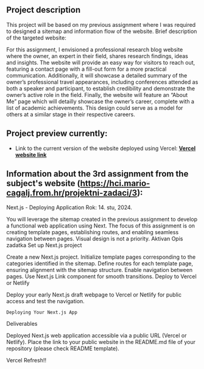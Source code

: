 ## Project description
This project will be based on my previous assignment where I was required to designed a sitemap and information flow of the website.
Brief description of the targeted website:

For this assignment, I envisioned a professional research blog website where the owner, an expert in their field, shares research findings, ideas and insights. The website will provide an easy way for visitors to reach out, featuring a contact page with a fill-out form for a more practical communication. Additionally, it will showcase a detailed summary of the owner’s professional travel appearances, including conferences attended as both a speaker and participant, to establish credibility and demonstrate the owner’s active role in the field. Finally, the website will feature an “About Me” page which will detailly showcase the owner’s career, complete with a list of academic achievements. This design could serve as a model for others at a similar stage in their respective careers.


## Project preview currently:
- Link to the current version of the website deployed using Vercel: [**Vercel website link**](https://hci-assignment-3.vercel.app/)

## Information about the 3rd assignment from the subject's website (https://hci.mario-cagalj.from.hr/projektni-zadaci/3):

Next.js - Deploying Application
Rok: 14. stu, 2024.

You will leverage the sitemap created in the previous assignment to develop a functional web application using Next. The focus of this assignment is on creating template pages, establishing routes, and enabling seamless navigation between pages. Visual design is not a priority.
Aktivan
Opis zadatka
Set up Next.js project

Create a new Next.js project. Initialize template pages corresponding to the categories identified in the sitemap. Define routes for each template page, ensuring alignment with the sitemap structure. Enable navigation between pages. Use Next.js Link component for smooth transitions.
Deploy to Vercel or Netlify

Deploy your early Next.js draft webpage to Vercel or Netlify for public access and test the navigation.

    Deploying Your Next.js App

Deliverables

Deployed Next.js web application accessible via a public URL (Vercel or Netlify). Place the link to your public website in the README.md file of your repository (please check README template).

Vercel Refresh!!
